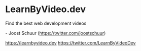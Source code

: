# LearnByVideo.dev

Find the best web development videos

\- Joost Schuur (https://twitter.com/joostschuur)

https://learnbyvideo.dev
https://twitter.com/LearnByVideoDev